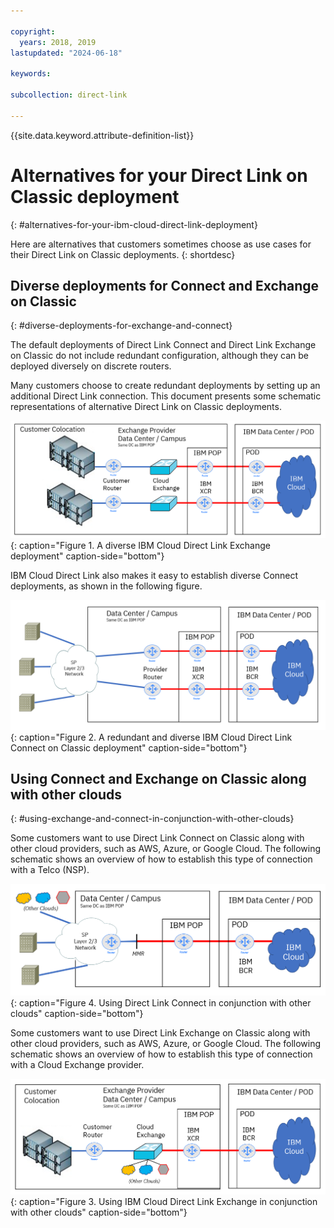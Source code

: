 ```yaml
---

copyright:
  years: 2018, 2019
lastupdated: "2024-06-18"

keywords:

subcollection: direct-link

---
```


{{site.data.keyword.attribute-definition-list}}

# Alternatives for your Direct Link on Classic deployment
{: #alternatives-for-your-ibm-cloud-direct-link-deployment}

Here are alternatives that customers sometimes choose as use cases for their Direct Link on Classic deployments.
{: shortdesc}

## Diverse deployments for Connect and Exchange on Classic
{: #diverse-deployments-for-exchange-and-connect}

The default deployments of Direct Link Connect and Direct Link Exchange on Classic do not include redundant configuration, although they can be deployed diversely on discrete routers.

Many customers choose to create redundant deployments by setting up an additional Direct Link connection. This document presents some schematic representations of alternative Direct Link on Classic deployments.

![Diverse Exchange](/images/Direct-Link-Exchange-Diverse.png "Diverse Exchange"){: caption="Figure 1. A diverse IBM Cloud Direct Link Exchange deployment" caption-side="bottom"}

IBM Cloud Direct Link also makes it easy to establish diverse Connect deployments, as shown in the following figure.

![Diverse Connect](/images/Direct-Link-Connect-Diverse.png "Diverse Connect"){: caption="Figure 2. A redundant and diverse IBM Cloud Direct Link Connect on Classic deployment" caption-side="bottom"}

## Using Connect and Exchange on Classic along with other clouds
{: #using-exchange-and-connect-in-conjunction-with-other-clouds}

Some customers want to use Direct Link Connect on Classic along with other cloud providers, such as AWS, Azure, or Google Cloud. The following schematic shows an overview of how to establish this type of connection with a Telco (NSP).

![Other Clouds Connect](/images/Direct-Link-Connect-other-clouds.png "Other Clouds Connect"){: caption="Figure 4. Using Direct Link Connect in conjunction with other clouds" caption-side="bottom"}

Some customers want to use Direct Link Exchange on Classic along with other cloud providers, such as AWS, Azure, or Google Cloud. The following schematic shows an overview of how to establish this type of connection with a Cloud Exchange provider.

![Other Clouds Exchange](/images/Direct-Link-Exchange-Other-Clouds.png "Other Clouds Exchange"){: caption="Figure 3. Using IBM Cloud Direct Link Exchange in conjunction with other clouds" caption-side="bottom"}
